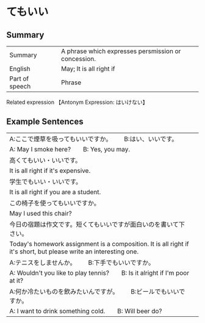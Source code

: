 # てもいい

## Summary

<table><tr>   <td>Summary<td>   <td>A phrase which expresses persmission or concession.</td><tr><tr>   <td>English<td>   <td>May; It is all right if</td><tr><tr>   <td>Part of speech<td>   <td>Phrase</td><tr></table><tr>   <td>Related expression<td>   <td>【Antonym Expression: はいけない】</td><tr></table></table>

## Example Sentences

<table><tr><td>A:ここで煙草を吸ってもいいですか。  B:はい、いいです。<td><tr><tr><td>A: May I smoke here?&emsp;&emsp;B: Yes, you may.<td><tr><tr><td>高くてもいい・いいです。<td><tr><tr><td>It is all right if it's expensive.<td><tr><tr><td>学生でもいい・いいです。<td><tr><tr><td>It is all right if you are a student.<td><tr><tr><td>この椅子を使ってもいいですか。<td><tr><tr><td>May I used this chair?<td><tr><tr><td>今日の宿題は作文です。短くてもいいですが面白いのを書いて下さい。<td><tr><tr><td>Today's homework assignment is a composition. It is all right if it's short, but please write an interesting one.<td><tr><tr><td>A:テニスをしませんか。  B:下手でもいいですか。<td><tr><tr><td>A: Wouldn't you like to play tennis?  B: Is it alright if I'm poor at it?<td><tr><tr><td>A:何か冷たいものを飲みたいんですが。  B:ビールでもいいですか。<td><tr><tr><td>A: I want to drink something cold.&emsp;&emsp;B: Will beer do?<td><tr></table>

